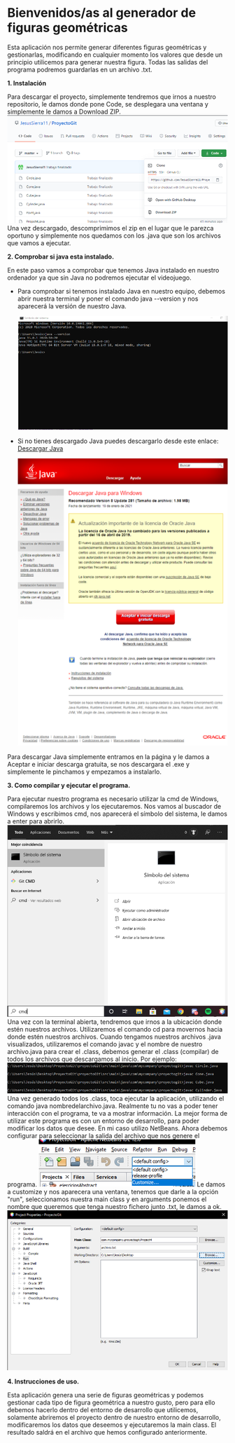 # Bienvenidos/as al generador de figuras geométricas

Esta aplicación nos permite generar diferentes figuras geométricas y gestionarlas, modificando en cualquier momento los valores que desde un principio utilicemos para generar nuestra figura. Todas las salidas del programa podremos guardarlas en un archivo .txt.

**1. Instalación**

Para descargar el proyecto, simplemente tendremos que irnos a nuestro repositorio, le damos donde pone Code, se desplegara una ventana y simplemente le damos a Download ZIP. 
![Texto alternativo](/Imagenes/imagen1.png)
Una vez descargado, descomprimimos el zip en el lugar que le parezca oportuno y simplemente nos quedamos con los .java que son los archivos que vamos a ejecutar.

**2. Comprobar si java esta instalado.**

En este paso vamos a comprobar que tenemos Java instalado en nuestro ordenador ya que sin Java no podremos ejecutar el videojuego.
* Para comprobar si tenemos instalado Java en nuestro equipo, debemos abrir nuestra terminal y poner el comando java --version y nos aparecerá la versión de nuestro Java.

	![Texto alternativo](/Imagenes/imagen3.png)
* Si no tienes descargado Java puedes descargarlo desde este enlace: [Descargar Java](https://www.java.com/es/download/ie_manual.jsp?locale=es)

	![Texto alternativo](/Imagenes/imagen4.png)

Para descargar Java simplemente entramos en la página y le damos a Aceptar e iniciar descarga gratuita, se nos descargara el .exe y simplemente le pinchamos y empezamos a instalarlo.

**3. Como compilar y ejecutar el programa.**

Para ejecutar nuestro programa es necesario utilizar la cmd de Windows, compilaremos los archivos y los ejecutaremos.
Nos vamos al buscador de Windows y escribimos cmd, nos aparecerá el símbolo del sistema, le damos a enter para abrirlo.
![Texto alternativo](/Imagenes/imagen2.png)
Una vez con la terminal abierta, tendremos que irnos a la ubicación donde estén nuestros archivos. Utilizaremos el comando cd para movernos hacia donde estén nuestros archivos.
Cuando tengamos nuestros archivos .java visualizados, utilizaremos el comando javac y el nombre de nuestro archivo.java para crear el .class, debemos generar el .class (compilar) de todos los archivos que descargamos al inicio. Por ejemplo:
![Texto alternativo](/Imagenes/imagen5.png)
Una vez generado todos los .class, toca ejecutar la aplicación, utilizando el comando java nombredelarchivo.java.
Realmente tu no vas a poder tener interacción con el programa, te va a mostrar información.
La mejor forma de utilizar este programa es con un entorno de desarrollo, para poder modificar los datos que desee. En mi caso utilizo NetBeans.
Ahora debemos configurar para seleccionar la salida del archivo que nos genere el programa.
![Texto alternativo](/Imagenes/imagen6.png)
Le damos a customize y nos aparecera una ventana, tenemos que darle a la opción "run", seleccionamos nuestra main class y en arguments ponemos el nombre que queremos que tenga nuestro fichero junto .txt, le damos a ok.
![Texto alternativo](/Imagenes/imagen7.png)

**4. Instrucciones de uso.**

Esta aplicación genera una serie de figuras geométricas y podemos gestionar cada tipo de figura geométrica a nuestro gusto, pero para ello debemos hacerlo dentro del entorno de desarrollo que utilicemos, solamente abriremos el proyecto dentro de nuestro entorno de desarrollo, modificaremos los datos que deseemos y ejecutaremos la main class. El resultado saldrá en el archivo que hemos configurado anteriormente.
